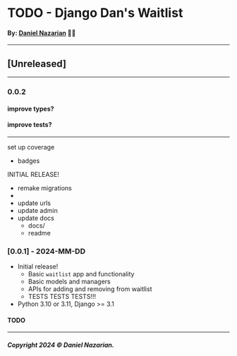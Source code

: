 # TODO - Django Dan's Waitlist
#### By: [Daniel Nazarian](https://danielnazarian) 🐧👹

-------------------------------------------------------
## [Unreleased]
-----
### 0.0.2


#### improve types?



#### improve tests?


-----

set up coverage
- badges



INITIAL RELEASE!
- remake migrations
-
- update urls
- update admin
- update docs
    - docs/
    - readme


### [0.0.1] - 2024-MM-DD
- Initial release!
    - Basic `waitlist` app and functionality
    - Basic models and managers
    - APIs for adding and removing from waitlist
    - TESTS TESTS TESTS!!!
- Python 3.10 or 3.11, Django >= 3.1
#### TODO

-------------------------------------------------------

##### Copyright 2024 © Daniel Nazarian.
